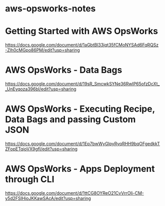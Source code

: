 # aws-opsworks-notes

# Getting Started with AWS OpsWorks
https://docs.google.com/document/d/1aGbtBl33jqt35fCMoNYSAd6FqRQSz-Zlh0cMGpo86PM/edit?usp=sharing

# AWS OpsWorks - Data Bags
https://docs.google.com/document/d/19sR_SmcwkSYNe36RwIP65ofzDcXt__UnEyqoza396bI/edit?usp=sharing

# AWS OpsWorks - Executing Recipe, Data Bags and passing Custom JSON
https://docs.google.com/document/d/1Ep7bwWyGlpyRyqRHH9bqOFgedkkTZFopETqioVX9gfI/edit?usp=sharing

# AWS OpsWorks - Apps Deployment through CLI
https://docs.google.com/document/d/1ttCG8OYReO21CvVrrOIi-CM-y5d2FSIHioJKKawSAcA/edit?usp=sharing
